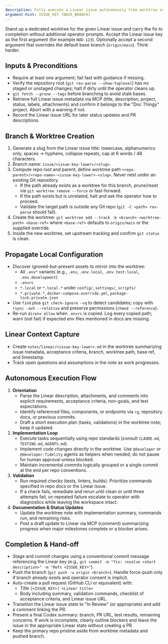 ```yaml
---
description: Fully execute a Linear issue autonomously from worktree setup through PR submission
argument-hint: ISSUE_KEY [BASE_BRANCH]
---
```


Stand up a dedicated worktree for the given Linear issue and carry the fix to completion without additional operator prompts. Accept the Linear issue key as the first argument (for example `NOD-123`). Optionally accept a second argument that overrides the default base branch (`origin/main`). Think harder.

## Inputs & Preconditions
- Require at least one argument; fail fast with guidance if missing.
- Verify the repository root (`git rev-parse --show-toplevel`) has no staged or unstaged changes; halt if dirty until the operator cleans up.
- `git fetch --prune --tags` before branching to avoid stale bases.
- Retrieve full Linear issue metadata via MCP (title, description, project, status, labels, attachments) and confirm it belongs to the "Doc Thingy" project. Abort with a warning if not.
- Record the Linear issue URL for later status updates and PR descriptions.

## Branch & Worktree Creation
1. Generate a slug from the Linear issue title: lowercase, alphanumerics only, spaces → hyphens, collapse repeats, cap at 6 words / 48 characters.
2. Branch name: `issue/<issue-key-lower>/<slug>`.
3. Compute repo root and parent; define worktree path `<repo-parent>/<repo-name>-<issue-key-lower>-<slug>`. Never nest under an existing Git repository.
   - If the path already exists as a worktree for this branch, prune/reset via `git worktree remove --force` or fast-forward.
   - If the path exists but is unrelated, halt and ask the operator how to proceed.
   - Validate the target path is outside any Git repo (`git -C <path> rev-parse` should fail).
4. Create the worktree: `git worktree add --track -b <branch> <worktree-path> <base-ref>` where `<base-ref>` defaults to `origin/main` or the supplied override.
5. Inside the new worktree, set upstream tracking and confirm `git status` is clean.

## Propagate Local Configuration
- Discover ignored-but-present assets to mirror into the worktree:
  - All `.env*` variants (e.g., `.env`, `.env.local`, `.env.test.local`, `.env.development`)
  - `.envrc`
  - `*.local` or `*.local.*` under `config/`, `settings/`, `scripts/`
  - `*.private.*`, `docker-compose.override.yml`, `package-lock.private.json`
- Use `find` plus `git check-ignore -vq` to detect candidates; copy with `rsync -avh --relative` and preserve permissions (`chmod --reference`).
- Re-run `direnv allow` when `.envrc` is copied. Log every copied path; warn (not fail) if expected env files mentioned in docs are missing.

## Linear Context Capture
- Create `notes/linear/<issue-key-lower>.md` in the worktree summarizing issue metadata, acceptance criteria, branch, worktree path, base ref, and timestamp.
- Track open questions and assumptions in the note as work progresses.

## Autonomous Execution Flow
1. **Orientation**
   - Parse the Linear description, attachments, and comments into explicit requirements, acceptance criteria, non-goals, and test expectations.
   - Identify referenced files, components, or endpoints via `rg`, repository docs, or previous commits.
   - Draft a short execution plan (tasks, validations) in the worktree note; keep it updated.
2. **Implementation Loop**
   - Execute tasks sequentially using repo standards (consult `CLAUDE.md`, `TESTING.md`, `AGENTS.md`).
   - Implement code changes directly in the worktree. Use `@developer` or `@developer-fidelity` agents as helpers when needed; do not pause for human approval unless blocked.
   - Maintain incremental commits logically grouped or a single commit at the end per repo conventions.
3. **Validation**
   - Run required checks (tests, linters, builds). Prioritize commands specified in repo docs or the Linear issue.
   - If a check fails, remediate and rerun until clean or until three attempts fail; on repeated failure escalate to operator with diagnostics while leaving the workspace intact.
4. **Documentation & Status Updates**
   - Update the worktree note with implementation summary, commands run, and remaining risks.
   - Post a draft update to Linear via MCP (comment) summarizing progress when major milestones complete or a blocker arises.

## Completion & Hand-off
- Stage and commit changes using a conventional commit message referencing the Linear key (e.g., `git commit -m "fix: resolve <short description>" -m "Refs <ISSUE_KEY>"`).
- Push the branch (`git push -u origin <branch>`). Handle force-push only if branch already exists and operator consent is implicit.
- Auto-create a pull request (GitHub CLI or equivalent) with:
  - Title `[<ISSUE_KEY>] <Linear title>`
  - Body including summary, validation commands, checklist of acceptance criteria, and Linear issue URL.
- Transition the Linear issue state to "In Review" (or appropriate) and add a comment linking the PR.
- Present a final Codex summary: branch, PR URL, test results, remaining concerns. If work is incomplete, clearly outline blockers and leave the issue in the appropriate Linear state without creating a PR.
- Keep the primary repo pristine aside from worktree metadata and pushed branch.
